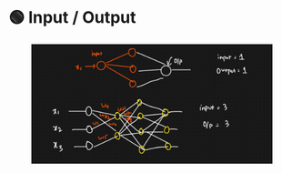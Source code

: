 # 🟢 Input / Output

<figure><img src=".gitbook/assets/image (2).png" alt=""><figcaption></figcaption></figure>

